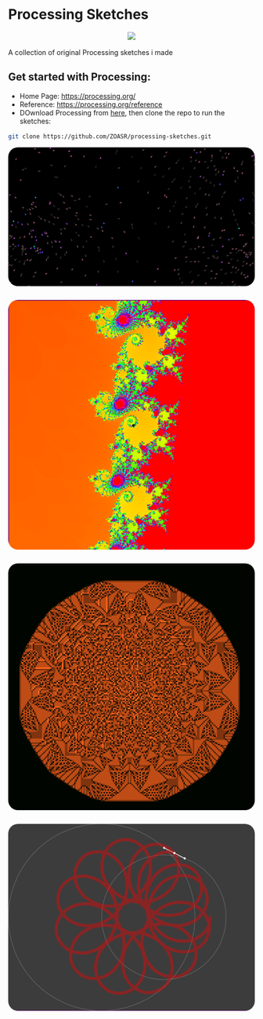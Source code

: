 # Processing Sketches

<div style="width: max-content; margin: auto;">
	<img src="https://upload.wikimedia.org/wikipedia/commons/c/cb/Processing_2021_logo.svg" width="100"/>
</div>

A collection of original Processing sketches i made

## Get started with Processing:

-   Home Page: https://processing.org/
-   Reference: https://processing.org/reference
-   DOwnload Processing from [here](https://processing.org/download), then clone the repo to run the sketches:

```bash
git clone https://github.com/ZOASR/processing-sketches.git
```

<div style="width: 100%; margin: auto; display: flex; flex-direction: column; gap: 2em;">
	<img src="images/flock.png" style="border-radius: 20px"/>
	<img src="images/mandelbrot.png" style="border-radius: 20px"/>
	<img src="images/sandpiles.png" style="border-radius: 20px"/>
	<img src="images/rose.png" style="border-radius: 20px"/>
</div>
